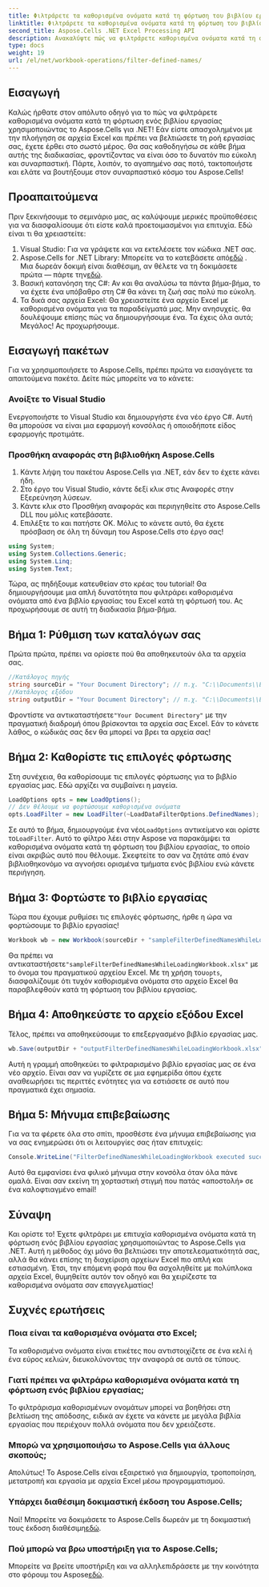 ```yaml
---
title: Φιλτράρετε τα καθορισμένα ονόματα κατά τη φόρτωση του βιβλίου εργασίας
linktitle: Φιλτράρετε τα καθορισμένα ονόματα κατά τη φόρτωση του βιβλίου εργασίας
second_title: Aspose.Cells .NET Excel Processing API
description: Ανακαλύψτε πώς να φιλτράρετε καθορισμένα ονόματα κατά τη φόρτωση ενός βιβλίου εργασίας με το Aspose.Cells για .NET. Οδηγός βήμα προς βήμα για τη βελτίωση του χειρισμού του Excel.
type: docs
weight: 19
url: /el/net/workbook-operations/filter-defined-names/
---
```

## Εισαγωγή
Καλώς ήρθατε στον απόλυτο οδηγό για το πώς να φιλτράρετε καθορισμένα ονόματα κατά τη φόρτωση ενός βιβλίου εργασίας χρησιμοποιώντας το Aspose.Cells για .NET! Εάν είστε απασχολημένοι με την πλοήγηση σε αρχεία Excel και πρέπει να βελτιώσετε τη ροή εργασίας σας, έχετε έρθει στο σωστό μέρος. Θα σας καθοδηγήσω σε κάθε βήμα αυτής της διαδικασίας, φροντίζοντας να είναι όσο το δυνατόν πιο εύκολη και συναρπαστική. Πάρτε, λοιπόν, το αγαπημένο σας ποτό, τακτοποιήστε και ελάτε να βουτήξουμε στον συναρπαστικό κόσμο του Aspose.Cells!
## Προαπαιτούμενα
Πριν ξεκινήσουμε το σεμινάριο μας, ας καλύψουμε μερικές προϋποθέσεις για να διασφαλίσουμε ότι είστε καλά προετοιμασμένοι για επιτυχία. Εδώ είναι τι θα χρειαστείτε:
1. Visual Studio: Για να γράψετε και να εκτελέσετε τον κώδικα .NET σας.
2.  Aspose.Cells for .NET Library: Μπορείτε να το κατεβάσετε από[εδώ](https://releases.aspose.com/cells/net/) . Μια δωρεάν δοκιμή είναι διαθέσιμη, αν θέλετε να τη δοκιμάσετε πρώτα — πάρτε την[εδώ](https://releases.aspose.com/).
3. Βασική κατανόηση της C#: Αν και θα αναλύσω τα πάντα βήμα-βήμα, το να έχετε ένα υπόβαθρο στη C# θα κάνει τη ζωή σας πολύ πιο εύκολη.
4. Τα δικά σας αρχεία Excel: Θα χρειαστείτε ένα αρχείο Excel με καθορισμένα ονόματα για τα παραδείγματά μας. Μην ανησυχείς. θα δουλέψουμε επίσης πώς να δημιουργήσουμε ένα.
Τα έχεις όλα αυτά; Μεγάλος! Ας προχωρήσουμε.
## Εισαγωγή πακέτων
Για να χρησιμοποιήσετε το Aspose.Cells, πρέπει πρώτα να εισαγάγετε τα απαιτούμενα πακέτα. Δείτε πώς μπορείτε να το κάνετε:
### Ανοίξτε το Visual Studio
Ενεργοποιήστε το Visual Studio και δημιουργήστε ένα νέο έργο C#. Αυτή θα μπορούσε να είναι μια εφαρμογή κονσόλας ή οποιοδήποτε είδος εφαρμογής προτιμάτε.
### Προσθήκη αναφοράς στη βιβλιοθήκη Aspose.Cells
1. Κάντε λήψη του πακέτου Aspose.Cells για .NET, εάν δεν το έχετε κάνει ήδη.
2. Στο έργο του Visual Studio, κάντε δεξί κλικ στις Αναφορές στην Εξερεύνηση λύσεων.
3. Κάντε κλικ στο Προσθήκη αναφοράς και περιηγηθείτε στο Aspose.Cells DLL που μόλις κατεβάσατε.
4. Επιλέξτε το και πατήστε ΟΚ.
Μόλις το κάνετε αυτό, θα έχετε πρόσβαση σε όλη τη δύναμη του Aspose.Cells στο έργο σας!
```csharp
using System;
using System.Collections.Generic;
using System.Linq;
using System.Text;
```
Τώρα, ας πηδήξουμε κατευθείαν στο κρέας του tutorial! Θα δημιουργήσουμε μια απλή δυνατότητα που φιλτράρει καθορισμένα ονόματα από ένα βιβλίο εργασίας του Excel κατά τη φόρτωσή του. Ας προχωρήσουμε σε αυτή τη διαδικασία βήμα-βήμα.
## Βήμα 1: Ρύθμιση των καταλόγων σας
Πρώτα πρώτα, πρέπει να ορίσετε πού θα αποθηκευτούν όλα τα αρχεία σας.
```csharp
//Κατάλογος πηγής
string sourceDir = "Your Document Directory"; // π.χ. "C:\\Documents\\ExcelFiles\\"
//Κατάλογος εξόδου
string outputDir = "Your Document Directory"; // π.χ. "C:\\Documents\\ExcelFiles\\Output\\"
```
 Φροντίστε να αντικαταστήσετε`"Your Document Directory"` με την πραγματική διαδρομή όπου βρίσκονται τα αρχεία σας Excel. Εάν το κάνετε λάθος, ο κώδικάς σας δεν θα μπορεί να βρει τα αρχεία σας!
## Βήμα 2: Καθορίστε τις επιλογές φόρτωσης
Στη συνέχεια, θα καθορίσουμε τις επιλογές φόρτωσης για το βιβλίο εργασίας μας. Εδώ αρχίζει να συμβαίνει η μαγεία.
```csharp
LoadOptions opts = new LoadOptions();
// Δεν θέλουμε να φορτώσουμε καθορισμένα ονόματα
opts.LoadFilter = new LoadFilter(~LoadDataFilterOptions.DefinedNames);
```
 Σε αυτό το βήμα, δημιουργούμε ένα νέο`LoadOptions` αντικείμενο και ορίστε το`LoadFilter`. Αυτό το φίλτρο λέει στην Aspose να παρακάμψει τα καθορισμένα ονόματα κατά τη φόρτωση του βιβλίου εργασίας, το οποίο είναι ακριβώς αυτό που θέλουμε. Σκεφτείτε το σαν να ζητάτε από έναν βιβλιοθηκονόμο να αγνοήσει ορισμένα τμήματα ενός βιβλίου ενώ κάνετε περιήγηση.
## Βήμα 3: Φορτώστε το βιβλίο εργασίας
Τώρα που έχουμε ρυθμίσει τις επιλογές φόρτωσης, ήρθε η ώρα να φορτώσουμε το βιβλίο εργασίας!
```csharp
Workbook wb = new Workbook(sourceDir + "sampleFilterDefinedNamesWhileLoadingWorkbook.xlsx", opts);
```
 Θα πρέπει να αντικαταστήσετε`"sampleFilterDefinedNamesWhileLoadingWorkbook.xlsx"` με το όνομα του πραγματικού αρχείου Excel. Με τη χρήση του`opts`, διασφαλίζουμε ότι τυχόν καθορισμένα ονόματα στο αρχείο Excel θα παραβλεφθούν κατά τη φόρτωση του βιβλίου εργασίας.
## Βήμα 4: Αποθηκεύστε το αρχείο εξόδου Excel
Τέλος, πρέπει να αποθηκεύσουμε το επεξεργασμένο βιβλίο εργασίας μας.
```csharp
wb.Save(outputDir + "outputFilterDefinedNamesWhileLoadingWorkbook.xlsx");
```
Αυτή η γραμμή αποθηκεύει το φιλτραρισμένο βιβλίο εργασίας μας σε ένα νέο αρχείο. Είναι σαν να γυρίζετε σε μια εφημερίδα όπου έχετε αναθεωρήσει τις περιττές ενότητες για να εστιάσετε σε αυτό που πραγματικά έχει σημασία.
## Βήμα 5: Μήνυμα επιβεβαίωσης
Για να τα φέρετε όλα στο σπίτι, προσθέστε ένα μήνυμα επιβεβαίωσης για να σας ενημερώσει ότι οι λειτουργίες σας ήταν επιτυχείς:
```csharp
Console.WriteLine("FilterDefinedNamesWhileLoadingWorkbook executed successfully.");
```
Αυτό θα εμφανίσει ένα φιλικό μήνυμα στην κονσόλα όταν όλα πάνε ομαλά. Είναι σαν εκείνη τη χορταστική στιγμή που πατάς «αποστολή» σε ένα καλοφτιαγμένο email!
## Σύναψη
Και ορίστε το! Έχετε φιλτράρει με επιτυχία καθορισμένα ονόματα κατά τη φόρτωση ενός βιβλίου εργασίας χρησιμοποιώντας το Aspose.Cells για .NET. Αυτή η μέθοδος όχι μόνο θα βελτιώσει την αποτελεσματικότητά σας, αλλά θα κάνει επίσης τη διαχείριση αρχείων Excel πιο απλή και εστιασμένη. Έτσι, την επόμενη φορά που θα ασχοληθείτε με πολύπλοκα αρχεία Excel, θυμηθείτε αυτόν τον οδηγό και θα χειρίζεστε τα καθορισμένα ονόματα σαν επαγγελματίας!
## Συχνές ερωτήσεις
### Ποια είναι τα καθορισμένα ονόματα στο Excel;  
Τα καθορισμένα ονόματα είναι ετικέτες που αντιστοιχίζετε σε ένα κελί ή ένα εύρος κελιών, διευκολύνοντας την αναφορά σε αυτά σε τύπους.
### Γιατί πρέπει να φιλτράρω καθορισμένα ονόματα κατά τη φόρτωση ενός βιβλίου εργασίας;  
Το φιλτράρισμα καθορισμένων ονομάτων μπορεί να βοηθήσει στη βελτίωση της απόδοσης, ειδικά αν έχετε να κάνετε με μεγάλα βιβλία εργασίας που περιέχουν πολλά ονόματα που δεν χρειάζεστε.
### Μπορώ να χρησιμοποιήσω το Aspose.Cells για άλλους σκοπούς;  
Απολύτως! Το Aspose.Cells είναι εξαιρετικό για δημιουργία, τροποποίηση, μετατροπή και εργασία με αρχεία Excel μέσω προγραμματισμού.
### Υπάρχει διαθέσιμη δοκιμαστική έκδοση του Aspose.Cells;  
 Ναί! Μπορείτε να δοκιμάσετε το Aspose.Cells δωρεάν με τη δοκιμαστική τους έκδοση διαθέσιμη[εδώ](https://releases.aspose.com/).
### Πού μπορώ να βρω υποστήριξη για το Aspose.Cells;  
Μπορείτε να βρείτε υποστήριξη και να αλληλεπιδράσετε με την κοινότητα στο φόρουμ του Aspose[εδώ](https://forum.aspose.com/c/cells/9).
